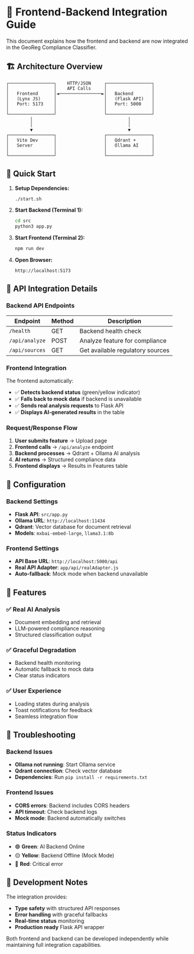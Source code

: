 # 🔗 Frontend-Backend Integration Guide

This document explains how the frontend and backend are now integrated in the GeoReg Compliance Classifier.

## 🏗️ Architecture Overview

```
┌─────────────────┐    HTTP/JSON     ┌─────────────────┐
│                 │    API Calls     │                 │
│   Frontend      │◄────────────────►│   Backend       │
│   (Lynx JS)     │                  │   (Flask API)   │
│   Port: 5173    │                  │   Port: 5000    │
│                 │                  │                 │
└─────────────────┘                  └─────────────────┘
         │                                    │
         │                                    │
         ▼                                    ▼
┌─────────────────┐                  ┌─────────────────┐
│   Vite Dev      │                  │   Qdrant +      │
│   Server        │                  │   Ollama AI     │
│                 │                  │                 │
└─────────────────┘                  └─────────────────┘
```

## 🚀 Quick Start

1. **Setup Dependencies:**
   ```bash
   ./start.sh
   ```

2. **Start Backend (Terminal 1):**
   ```bash
   cd src
   python3 app.py
   ```

3. **Start Frontend (Terminal 2):**
   ```bash
   npm run dev
   ```

4. **Open Browser:**
   ```
   http://localhost:5173
   ```

## 📡 API Integration Details

### Backend API Endpoints

| Endpoint | Method | Description |
|----------|---------|-------------|
| `/health` | GET | Backend health check |
| `/api/analyze` | POST | Analyze feature for compliance |
| `/api/sources` | GET | Get available regulatory sources |

### Frontend Integration

The frontend automatically:
- ✅ **Detects backend status** (green/yellow indicator)
- ✅ **Falls back to mock data** if backend is unavailable
- ✅ **Sends real analysis requests** to Flask API
- ✅ **Displays AI-generated results** in the table

### Request/Response Flow

1. **User submits feature** → Upload page
2. **Frontend calls** → `/api/analyze` endpoint
3. **Backend processes** → Qdrant + Ollama AI analysis
4. **AI returns** → Structured compliance data
5. **Frontend displays** → Results in Features table

## 🔧 Configuration

### Backend Settings
- **Flask API**: `src/app.py`
- **Ollama URL**: `http://localhost:11434`
- **Qdrant**: Vector database for document retrieval
- **Models**: `mxbai-embed-large`, `llama3.1:8b`

### Frontend Settings
- **API Base URL**: `http://localhost:5000/api`
- **Real API Adapter**: `app/api/realAdapter.js`
- **Auto-fallback**: Mock mode when backend unavailable

## 🎯 Features

### ✅ Real AI Analysis
- Document embedding and retrieval
- LLM-powered compliance reasoning
- Structured classification output

### ✅ Graceful Degradation
- Backend health monitoring
- Automatic fallback to mock data
- Clear status indicators

### ✅ User Experience
- Loading states during analysis
- Toast notifications for feedback
- Seamless integration flow

## 🐛 Troubleshooting

### Backend Issues
- **Ollama not running**: Start Ollama service
- **Qdrant connection**: Check vector database
- **Dependencies**: Run `pip install -r requirements.txt`

### Frontend Issues
- **CORS errors**: Backend includes CORS headers
- **API timeout**: Check backend logs
- **Mock mode**: Backend automatically switches

### Status Indicators
- 🟢 **Green**: AI Backend Online
- 🟡 **Yellow**: Backend Offline (Mock Mode)
- 🔴 **Red**: Critical error

## 📝 Development Notes

The integration provides:
- **Type safety** with structured API responses
- **Error handling** with graceful fallbacks
- **Real-time status** monitoring
- **Production ready** Flask API wrapper

Both frontend and backend can be developed independently while maintaining full integration capabilities.
